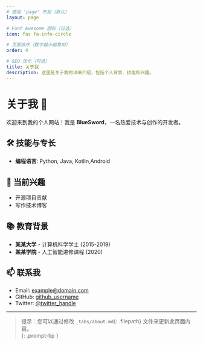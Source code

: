 ```yaml
---
# 使用 'page' 布局（默认）
layout: page

# Font Awesome 图标（可选）
icon: fas fa-info-circle

# 页面排序（数字越小越靠前）
order: 4

# SEO 优化（可选）
title: 关于我
description: 这里是关于我的详细介绍，包括个人背景、技能和兴趣。
---
```


# 关于我 👋

欢迎来到我的个人网站！我是 **BlueSword**，一名热爱技术与创作的开发者。

## 🛠 技能与专长
- **编程语言**: Python, Java, Kotlin,Android

## 🌱 当前兴趣
- 开源项目贡献
- 写作技术博客

## 📚 教育背景
- **某某大学** - 计算机科学学士 (2015-2019)
- **某某学院** - 人工智能进修课程 (2020)

## 📫 联系我
- Email: [example@domain.com](mailto:example@domain.com)
- GitHub: [github_username](https://github.com/github_username)
- Twitter: [@twitter_handle](https://twitter.com/twitter_handle)

---

> 提示：您可以通过修改 `_tabs/about.md`{: .filepath} 文件来更新此页面内容。  
> {: .prompt-tip }


